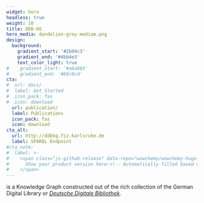 ```yaml
---
widget: hero
headless: true
weight: 10
title: DDB-KG
hero_media: dandelion-grey-medium.png
design:
  background:
    gradient_start: '#2b94c3'
    gradient_end: '#4bb4e3'
    text_color_light: true
#    gradient_start: '#a6a6b5'    
#    gradient_end: '#b9c0cd'
cta:
#  url: docs/
#  label: Get Started
#  icon_pack: fas
#  icon: download
  url: publication/
  label: Publications
  icon_pack: fas
  icon: download
cta_alt:
  url: http://ddbkg.fiz-karlsruhe.de
  label: SPARQL Endpoint
#cta_note:
#  label: >-
#    <span class="js-github-release" data-repo="wowchemy/wowchemy-hugo-modules">
#      Show your product version here:<!-- Automatically filled based on data-repo value -->
#    </span>
---
```


is a Knowledge Graph constructed out of the rich collection of the German Digital Library or [*Deutsche Digitale Bibliothek*](https://www.deutsche-digitale-bibliothek.de).
